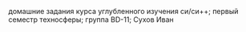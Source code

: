 домашние задания курса углубленного изучения си/си++; первый семестр техносферы; группа BD-11; Сухов Иван
